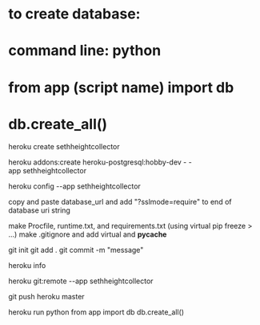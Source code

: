 # to create database:
# command line: python
# from app (script name) import db
# db.create_all()

heroku create sethheightcollector

heroku addons:create heroku-postgresql:hobby-dev -
-app sethheightcollector

heroku config --app sethheightcollector

copy and paste database_url and add "?sslmode=require" to end of database uri string

make Procfile, runtime.txt, and requirements.txt (using virtual pip freeze > ...)
make .gitignore and add virtual and __pycache__

git init
git add .
git commit -m "message"

heroku info

heroku git:remote --app sethheightcollector

git push heroku master

heroku run python
from app import db
db.create_all()
